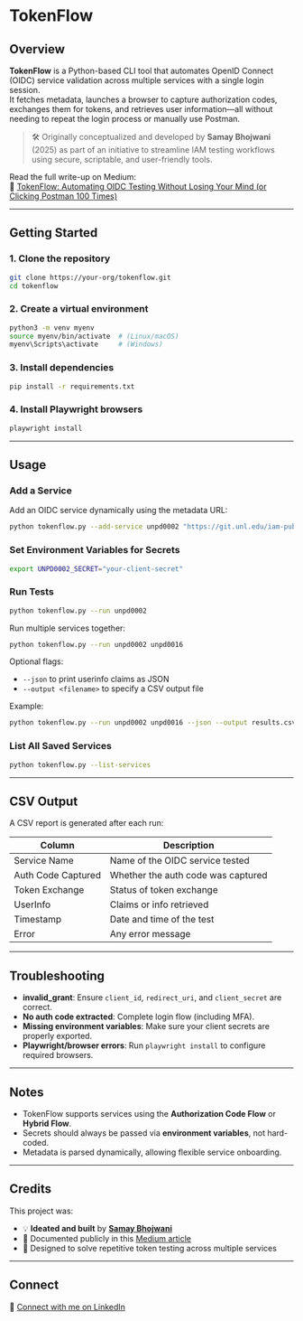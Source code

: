 

# TokenFlow

## Overview

**TokenFlow** is a Python-based CLI tool that automates OpenID Connect (OIDC) service validation across multiple services with a single login session.  
It fetches metadata, launches a browser to capture authorization codes, exchanges them for tokens, and retrieves user information—all without needing to repeat the login process or manually use Postman.

> 🛠️ Originally conceptualized and developed by **Samay Bhojwani** (2025) as part of an initiative to streamline IAM testing workflows using secure, scriptable, and user-friendly tools.

Read the full write-up on Medium:  
📄 [TokenFlow: Automating OIDC Testing Without Losing Your Mind (or Clicking Postman 100 Times)](https://medium.com/@samaybhojwani1/tokenflow-automating-oidc-testing-without-losing-your-mind-or-clicking-postman-100-times-a3957456f617)

---

## Getting Started

### 1. Clone the repository
```bash
git clone https://your-org/tokenflow.git
cd tokenflow
````

### 2. Create a virtual environment

```bash
python3 -m venv myenv
source myenv/bin/activate  # (Linux/macOS)
myenv\Scripts\activate     # (Windows)
```

### 3. Install dependencies

```bash
pip install -r requirements.txt
```

### 4. Install Playwright browsers

```bash
playwright install
```

---

## Usage

### Add a Service

Add an OIDC service dynamically using the metadata URL:

```bash
python tokenflow.py --add-service unpd0002 "https://git.unl.edu/iam-pub/metadata/-/raw/master/oidc/edu-unl-unpd0002.xml"
```

### Set Environment Variables for Secrets

```bash
export UNPD0002_SECRET="your-client-secret"
```

### Run Tests

```bash
python tokenflow.py --run unpd0002
```

Run multiple services together:

```bash
python tokenflow.py --run unpd0002 unpd0016
```

Optional flags:

* `--json` to print userinfo claims as JSON
* `--output <filename>` to specify a CSV output file

Example:

```bash
python tokenflow.py --run unpd0002 unpd0016 --json --output results.csv
```

### List All Saved Services

```bash
python tokenflow.py --list-services
```

---

## CSV Output

A CSV report is generated after each run:

| Column             | Description                        |
| ------------------ | ---------------------------------- |
| Service Name       | Name of the OIDC service tested    |
| Auth Code Captured | Whether the auth code was captured |
| Token Exchange     | Status of token exchange           |
| UserInfo           | Claims or info retrieved           |
| Timestamp          | Date and time of the test          |
| Error              | Any error message                  |

---

## Troubleshooting

* **invalid\_grant**: Ensure `client_id`, `redirect_uri`, and `client_secret` are correct.
* **No auth code extracted**: Complete login flow (including MFA).
* **Missing environment variables**: Make sure your client secrets are properly exported.
* **Playwright/browser errors**: Run `playwright install` to configure required browsers.

---

## Notes

* TokenFlow supports services using the **Authorization Code Flow** or **Hybrid Flow**.
* Secrets should always be passed via **environment variables**, not hard-coded.
* Metadata is parsed dynamically, allowing flexible service onboarding.

---

## Credits

This project was:

* 💡 **Ideated and built** by [**Samay Bhojwani**](https://www.linkedin.com/in/samay-bhojwani-032060260/)
* 📝 Documented publicly in this [Medium article](https://medium.com/@samaybhojwani1/tokenflow-automating-oidc-testing-without-losing-your-mind-or-clicking-postman-100-times-a3957456f617)
* 🔁 Designed to solve repetitive token testing across multiple services

---

## Connect

🔗 [Connect with me on LinkedIn](https://www.linkedin.com/in/samay-bhojwani-032060260/)

